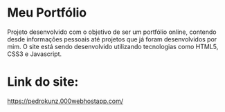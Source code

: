 # Meu Portfólio

Projeto desenvolvido com o objetivo de ser um portfólio online, contendo desde informações pessoais até projetos que já foram desenvolvidos por mim. O site está sendo desenvolvido utilizando tecnologias como HTML5, CSS3 e Javascript.

# Link do site:

https://pedrokunz.000webhostapp.com/
